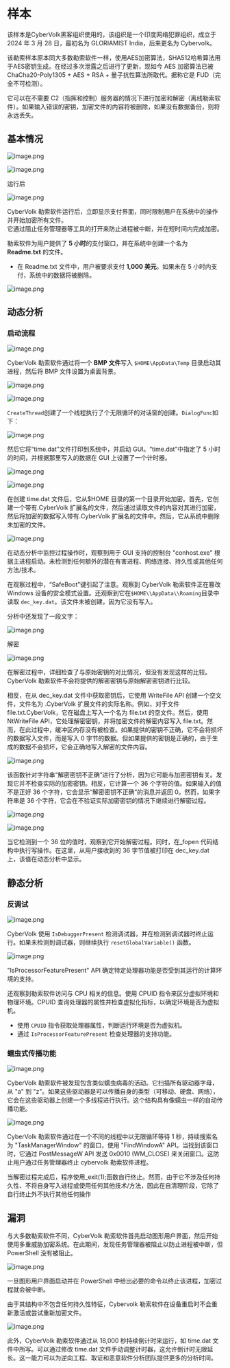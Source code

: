 样本
==

该样本是CyberVolk黑客组织使用的，该组织是一个印度网络犯罪组织，成立于2024 年 3 月 28 日，最初名为 GLORIAMIST India，后来更名为 Cybervolk。

该勒索样本原本同大多数勒索软件一样，使用AES加密算法，SHA512哈希算法用于AES密钥生成。在经过多次泄露之后进行了更新，现如今 AES 加密算法已被 ChaCha20-Poly1305 + AES + RSA + 量子抗性算法所取代。据称它是 FUD（完全不可检测）。

它可以在不需要 C2（指挥和控制）服务器的情况下进行加密和解密（离线勒索软件）。如果输入错误的密钥，加密文件的内容将被删除，如果没有数据备份，则将永远丢失。

基本情况
----

![image.png](https://shs3.b.qianxin.com/attack_forum/2024/11/attach-f827658f3256d14deddad370e2b38d94198b31b3.png)

![image.png](https://shs3.b.qianxin.com/attack_forum/2024/11/attach-bd13f11301b8e9020e49005b0d7f1722a03d1279.png)

运行后

![image.png](https://shs3.b.qianxin.com/attack_forum/2024/11/attach-81f6feca3a0e277c7bb8a3a29072bfd51f3c2a7d.png)

CyberVolk 勒索软件运行后，立即显示支付界面，同时限制用户在系统中的操作并开始加密所有文件。  
它通过阻止任务管理器等工具的打开来防止进程被中断，并在短时间内完成加密。

勒索软件为用户提供了 **5 小时**的支付窗口，并在系统中创建一个名为 **Readme.txt** 的文件。

- 在 Readme.txt 文件中，用户被要求支付 **1,000 美元**。如果未在 5 小时内支付，系统中的数据将被删除。

![image.png](https://shs3.b.qianxin.com/attack_forum/2024/11/attach-9414f53ef5bf04dcc9c41fa7065a737be7d79830.png)

动态分析
----

### 启动流程

![image.png](https://shs3.b.qianxin.com/attack_forum/2024/11/attach-ca43cd4a01ee556d6d185a6cbd9db53d9a68a013.png)

CyberVolk 勒索软件通过将一个 **BMP 文件**写入 `$HOME\AppData\Temp` 目录启动其进程，然后将 BMP 文件设置为桌面背景。

![image.png](https://shs3.b.qianxin.com/attack_forum/2024/11/attach-8cf57380f555fd866c49e764ff7f1b5674768190.png)

![image.png](https://shs3.b.qianxin.com/attack_forum/2024/11/attach-d269d6102f81a70d9d23e3bbdfa4246b0df68ab1.png)

`CreateThread`创建了一个线程执行了个无限循环的对话窗的创建。`DialogFunc`如下：

![image.png](https://shs3.b.qianxin.com/attack_forum/2024/11/attach-7cd059c2b3056c72e4f8cd6b246368d778c12488.png)

然后它将“time.dat”文件打印到系统中，并启动 GUI。“time.dat”中指定了 5 小时的时间，并根据那里写入的数据在 GUI 上设置了一个计时器。

![image.png](https://shs3.b.qianxin.com/attack_forum/2024/11/attach-1d6dcb30d35a8fdebb70f13b94d93d1cc8a8dafb.png)

![image.png](https://shs3.b.qianxin.com/attack_forum/2024/11/attach-ffd2d156d764656a47b53ab1a11949df15928fd9.png)

在创建 time.dat 文件后，它从$HOME 目录的第一个目录开始加密。首先，它创建一个带有.CyberVolk 扩展名的文件，然后通过读取文件的内容对其进行加密，然后将加密的数据写入带有.CyberVolk 扩展名的文件中。然后，它从系统中删除未加密的文件。

![image.png](https://shs3.b.qianxin.com/attack_forum/2024/11/attach-b6ac6c4dc4afb24aad0628de1fdb73ef9473731e.png)

在动态分析中监控过程操作时，观察到用于 GUI 支持的控制台 "conhost.exe" 根据主进程启动。未检测到任何额外的潜在有害进程、网络连接、持久性或其他任何方法/技术。

在观察过程中，“SafeBoot”键引起了注意。观察到 CyberVolk 勒索软件正在篡改 Windows 设备的安全模式设置。还观察到它在`$HOME\\AppData\\Roaming`目录中读取 `dec_key.dat`。该文件未被创建，因为它没有写入。

分析中还发现了一段文字：

![image.png](https://shs3.b.qianxin.com/attack_forum/2024/11/attach-006135cf71e2f826eb490385fcd0c3dca91e3f1f.png)

解密

![image.png](https://shs3.b.qianxin.com/attack_forum/2024/11/attach-0922af5ce06053a92e8ec2c3a3a8b11524bb92d7.png)

在解密过程中，详细检查了与原始密钥的对比情况，但没有发现这样的比较。CyberVolk 勒索软件不会将提供的解密密钥与原始解密密钥进行比较。

相反，在从 dec\_key.dat 文件中获取密钥后，它使用 WriteFile API 创建一个空文件，文件名为 .CyberVolk 扩展文件的实际名称。例如，对于文件 file.txt.CyberVolk，它在磁盘上写入一个名为 file.txt 的空文件。然后，使用 NtWriteFile API，它处理解密密钥，并将加密文件的解密内容写入 file.txt。然而，在此过程中，缓冲区内存没有被检查。如果提供的密钥不正确，它不会将损坏的数据写入文件，而是写入 0 字节的数据。但如果提供的密钥是正确的，由于生成的数据不会损坏，它会正确地写入解密的文件内容。

![image.png](https://shs3.b.qianxin.com/attack_forum/2024/11/attach-6f04eb5ebd24ca6d72ddea9a8d9435604f836bb8.png)

该函数针对字符串“解密密钥不正确”进行了分析，因为它可能与加密密钥有关。发现它并不检查实际的加密密钥。相反，它计算一个 36 个字符的值。如果输入的值不是正好 36 个字符，它会显示“解密密钥不正确”的消息并返回 0。然而，如果字符串是 36 个字符，它会在不验证实际加密密钥的情况下继续进行解密过程。

![image.png](https://shs3.b.qianxin.com/attack_forum/2024/11/attach-a9bd80cb70cc2fd253fa47ffbb5d07ccf080f5e2.png)

![image.png](https://shs3.b.qianxin.com/attack_forum/2024/11/attach-1a35bc70901da2ba94ea14a13d4f0e3430c9e8bd.png)

当它检测到一个 36 位的值时，观察到它开始解密过程。同时，在\_fopen 代码结构中执行写操作。在这里，从用户接收到的 36 字节值被打印在 dec\_key.dat 上，该值在动态分析中显示。

静态分析
----

### 反调试

![image.png](https://shs3.b.qianxin.com/attack_forum/2024/11/attach-fc589ea1d6fb6a6d31fa35947ef2b225ccf6d86c.png)

CyberVolk 使用 `IsDebuggerPresent` 检测调试器，并在检测到调试器时终止运行。如果未检测到调试器，则继续执行 `resetGlobalVariable()` 函数。

![image.png](https://shs3.b.qianxin.com/attack_forum/2024/11/attach-c2aeeaf13873eb8a7b68de4f8f19055e64b1b1d3.png)

"IsProcessorFeaturePresent" API 确定特定处理器功能是否受到其运行的计算环境的支持。

还观察到勒索软件访问与 CPU 相关的信息。使用 CPUID 指令来区分虚拟环境和物理环境。CPUID 查询处理器的属性并检查虚拟化指标，以确定环境是否为虚拟机。

- 使用 `CPUID` 指令获取处理器属性，判断运行环境是否为虚拟机。
- 通过 `IsProcessorFeaturePresent` 检查处理器的支持功能。

### 蠕虫式传播功能

![image.png](https://shs3.b.qianxin.com/attack_forum/2024/11/attach-a28e62c66f6a5ee1379342fb9a2c32ac636982e1.png)

CyberVolk 勒索软件被发现包含类似蠕虫病毒的活动。它扫描所有驱动器字母，从 "a" 到 "z"。如果这些驱动器是可以传播自身的类型（可移动、硬盘、网络），它会在这些驱动器上创建一个多线程进行执行。这个结构具有像蠕虫一样的自动传播功能。

![image.png](https://shs3.b.qianxin.com/attack_forum/2024/11/attach-dedc2f07b0efa709fc9e9e886ee0c282c75c085f.png)

CyberVolk 勒索软件通过在一个不同的线程中以无限循环等待 1 秒，持续搜索名为 "TaskManagerWindow" 的窗口，使用 "FindWindowA" API。当找到该窗口时，它通过 PostMessageW API 发送 0x0010 (WM\_CLOSE) 来关闭窗口。这防止用户通过任务管理器终止 cybervolk 勒索软件进程。

当解密过程完成后，程序使用\_exit(1);函数自行终止。然而，由于它不涉及任何持久性、不将自身写入进程或使用任何其他技术/方法，因此在自清理阶段，它除了自行终止外不执行其他任何操作

漏洞
--

与大多数勒索软件不同，CyberVolk 勒索软件首先启动图形用户界面，然后开始使用多重威胁加密系统。在此期间，发现任务管理器被阻止以防止进程被中断，但 PowerShell 没有被阻止。

![image.png](https://shs3.b.qianxin.com/attack_forum/2024/11/attach-64a0cc34bcee84c94d795119ab5dc79e5d4d5ead.png)

一旦图形用户界面启动并在 PowerShell 中给出必要的命令以终止该进程，加密过程就会被中断。

由于其结构中不包含任何持久性特征，Cybervolk 勒索软件在设备重启时不会重新激活或尝试重新加密文件。

![image.png](https://shs3.b.qianxin.com/attack_forum/2024/11/attach-7ea890d5fd2935abcf1350fd198cff8cc7944ab5.png)

此外，CyberVolk 勒索软件通过从 18,000 秒持续倒计时来运行，如 time.dat 文件中所写。可以通过修改 time.dat 文件手动调整计时器，这允许倒计时无限延长。这一能力可以为逆向工程、取证和恶意软件分析团队提供更多的分析时间。
